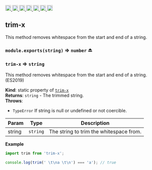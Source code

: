 <a
  href="https://travis-ci.org/Xotic750/trim-x"
  title="Travis status">
<img
  src="https://travis-ci.org/Xotic750/trim-x.svg?branch=master"
  alt="Travis status" height="18">
</a>
<a
  href="https://david-dm.org/Xotic750/trim-x"
  title="Dependency status">
<img src="https://david-dm.org/Xotic750/trim-x/status.svg"
  alt="Dependency status" height="18"/>
</a>
<a
  href="https://david-dm.org/Xotic750/trim-x?type=dev"
  title="devDependency status">
<img src="https://david-dm.org/Xotic750/trim-x/dev-status.svg"
  alt="devDependency status" height="18"/>
</a>
<a
  href="https://badge.fury.io/js/trim-x"
  title="npm version">
<img src="https://badge.fury.io/js/trim-x.svg"
  alt="npm version" height="18">
</a>
<a
  href="https://www.jsdelivr.com/package/npm/trim-x"
  title="jsDelivr hits">
<img src="https://data.jsdelivr.com/v1/package/npm/trim-x/badge?style=rounded"
  alt="jsDelivr hits" height="18">
</a>
<a
  href="https://bettercodehub.com/results/Xotic750/trim-x"
  title="bettercodehub score">
<img src="https://bettercodehub.com/edge/badge/Xotic750/trim-x?branch=master"
  alt="bettercodehub score" height="18">
</a>
<a
  href="https://coveralls.io/github/Xotic750/trim-x?branch=master"
  title="Coverage Status">
<img src="https://coveralls.io/repos/github/Xotic750/trim-x/badge.svg?branch=master"
  alt="Coverage Status" height="18">
</a>

<a name="module_trim-x"></a>

## trim-x

This method removes whitespace from the start and end of a string.

<a name="exp_module_math-trim-x.exports"></a>

### `module.exports(string)` ⇒ <code>number</code> ⏏

<a name="module_trim-x"></a>

### `trim-x` ⇒ <code>string</code>

This method removes whitespace from the start and end of a string. (ES2019)

**Kind**: static property of [<code>trim-x</code>](#module_trim-x)  
**Returns**: <code>string</code> - The trimmed string.  
**Throws**:

- <code>TypeError</code> If string is null or undefined or not coercible.

| Param  | Type                | Description                             |
| ------ | ------------------- | --------------------------------------- |
| string | <code>string</code> | The string to trim the whitespace from. |

**Example**

```js
import trim from 'trim-x';

console.log(trim(' \t\na \t\n') === 'a'); // true
```
